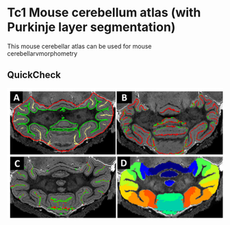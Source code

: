 # Tc1 Mouse cerebellum atlas (with Purkinje layer segmentation)

This mouse cerebellar atlas can be used for  mouse cerebellarvmorphometry


## QuickCheck

<img src="../docs/tc1_cerebellum.png" alt="QuickCheck demo" style="zoom:50%;" />
